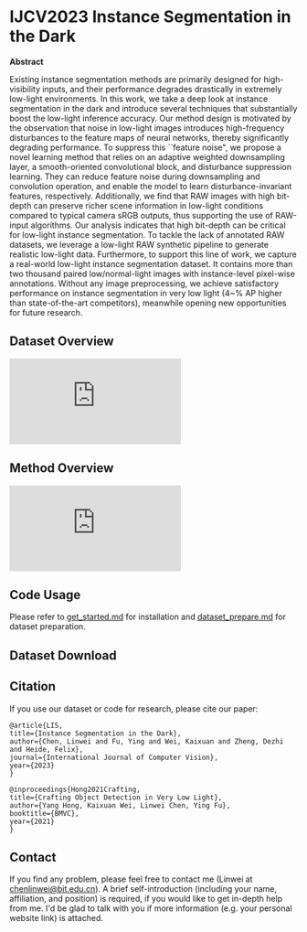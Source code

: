 # IJCV2023 Instance Segmentation in the Dark

**Abstract**

Existing instance segmentation methods are primarily designed for high-visibility inputs, and their performance degrades drastically in extremely low-light environments.
In this work, we take a deep look at instance segmentation in the dark and introduce several techniques that substantially boost the low-light inference accuracy.
Our method design is motivated by the observation that noise in low-light images introduces high-frequency disturbances to the feature maps of neural networks, thereby significantly degrading performance.
To suppress this ``feature noise", we propose a novel learning method that relies on an adaptive weighted downsampling layer, a smooth-oriented convolutional block, and disturbance suppression learning.
They can reduce feature noise during downsampling and convolution operation, and enable the model to learn disturbance-invariant features, respectively.
Additionally, we find that RAW images with high bit-depth can preserve richer scene information in low-light conditions compared to typical camera sRGB outputs, thus supporting the use of RAW-input algorithms. Our analysis indicates that high bit-depth can be critical for low-light instance segmentation.
To tackle the lack of annotated RAW datasets, we leverage a low-light RAW synthetic pipeline to generate realistic low-light data. 
Furthermore, to support this line of work, we capture a real-world low-light instance segmentation dataset.
It contains more than two thousand paired low/normal-light images with instance-level pixel-wise annotations.
Without any image preprocessing, we achieve satisfactory performance on instance segmentation in very low light (4~\% AP higher than state-of-the-art competitors), meanwhile opening new opportunities for future research.



## Dataset Overview

![](https://github.com/Linwei-Chen/LIS/static/dataset.pdf)

## Method Overview

![](https://github.com/Linwei-Chen/LIS/static/overview4.pdf)

## Code Usage

Please refer to [get_started.md](https://github.com/open-mmlab/mmsegmentation/blob/main/docs/en/get_started.md#installation) for installation and [dataset_prepare.md](https://github.com/open-mmlab/mmsegmentation/blob/main/docs/en/user_guides/2_dataset_prepare.md#prepare-datasets) for dataset preparation.





## Dataset Download





## Citation

If you use our dataset or code for research, please cite our paper:

```
@article{LIS,
title={Instance Segmentation in the Dark},
author={Chen, Linwei and Fu, Ying and Wei, Kaixuan and Zheng, Dezhi and Heide, Felix},
journal={International Journal of Computer Vision},
year={2023}
}
```

```
@inproceedings{Hong2021Crafting,
title={Crafting Object Detection in Very Low Light},
author={Yang Hong, Kaixuan Wei, Linwei Chen, Ying Fu},
booktitle={BMVC},
year={2021}
}
```



## Contact

If you find any problem, please feel free to contact me (Linwei at  chenlinwei@bit.edu.cn). A brief self-introduction (including your name, affiliation, and position) is required, if you would like to get in-depth help from me. I'd be glad to talk with you if more information (e.g. your personal website link) is attached.